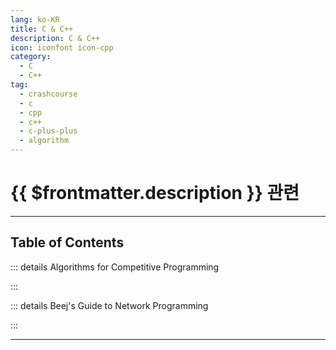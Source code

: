 ```yaml
---
lang: ko-KR
title: C & C++
description: C & C++
icon: iconfont icon-cpp
category:
  - C
  - C++
tag: 
  - crashcourse
  - c
  - cpp
  - c++
  - c-plus-plus
  - algorithm
---
```


# {{ $frontmatter.description }} 관련


<ShieldsGroup logos="youtube,cplusplus"/>

---

## Table of Contents

::: details Algorithms for Competitive Programming

<ToCLocal basePath="/cpp/algorithm-for-competitive-programming" />

:::

::: details Beej's Guide to Network Programming

<ToCLocal basePath="/cpp/beejs-guide-to-network-programming" />

:::

---

<TagLinks />